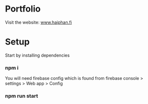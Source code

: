 # Portfolio

Visit the website: www.haiphan.fi

# Setup

Start by installing dependencies
### npm i

You will need firebase config which is found from firebase console > settings > Web app > Config

### npm run start
